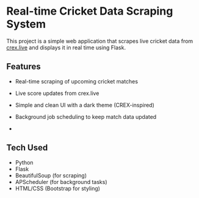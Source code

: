 # Real-time Cricket Data Scraping System

This project is a simple web application that scrapes live cricket data from [crex.live](https://crex.live) and displays it in real time using Flask.

## Features

- Real-time scraping of upcoming cricket matches
- Live score updates from crex.live
- Simple and clean UI with a dark theme (CREX-inspired)
- Background job scheduling to keep match data updated

- 
## Tech Used

- Python
- Flask
- BeautifulSoup (for scraping)
- APScheduler (for background tasks)
- HTML/CSS (Bootstrap for styling)
